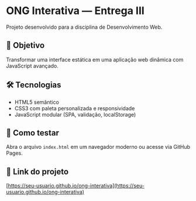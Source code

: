 # ONG Interativa — Entrega III

Projeto desenvolvido para a disciplina de Desenvolvimento Web.

## 🎯 Objetivo
Transformar uma interface estática em uma aplicação web dinâmica com JavaScript avançado.

## 🛠️ Tecnologias
- HTML5 semântico
- CSS3 com paleta personalizada e responsividade
- JavaScript modular (SPA, validação, localStorage)

## 🚀 Como testar
Abra o arquivo `index.html` em um navegador moderno ou acesse via GitHub Pages.

## 🔗 Link do projeto
[https://seu-usuario.github.io/ong-interativa](https://seu-usuario.github.io/ong-interativa)
